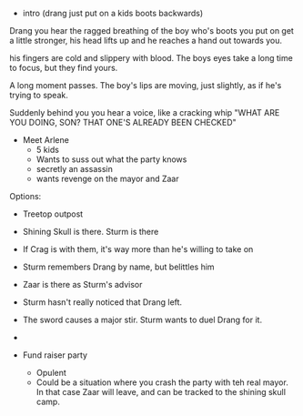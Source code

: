 * intro (drang just put on a kids boots backwards)

Drang you hear the ragged breathing of the boy who's boots you put on get a little stronger, his head lifts up and he reaches a hand out towards you.

his fingers are cold and slippery with blood. The boys eyes take a long time to focus, but they find yours.

A long moment passes. The boy's lips are moving, just slightly, as if he's trying to speak.

Suddenly behind you you hear a voice, like a cracking whip "WHAT ARE YOU DOING, SON? THAT ONE'S ALREADY BEEN CHECKED"

* Meet Arlene
    * 5 kids
    * Wants to suss out what the party knows
    * secretly an assassin
    * wants revenge on the mayor and Zaar

Options:



* Treetop outpost
 * Shining Skull is there. Sturm is there
 * If Crag is with them, it's way more than he's willing to take on
 * Sturm remembers Drang by name, but belittles him
 * Zaar is there as Sturm's advisor
 * Sturm hasn't really noticed that Drang left.
 * The sword causes a major stir. Sturm wants to duel Drang for it.
 *

* Fund raiser party
    * Opulent
    * Could be a situation where you crash the party with teh real mayor. In that case Zaar will leave, and can be tracked to the shining skull camp. 